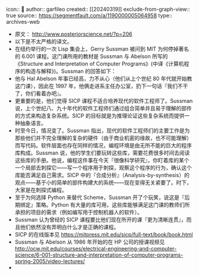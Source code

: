 icon:: 💾
author:: garfileo
created:: [[20240319]]
exclude-from-graph-view:: true
source:: https://segmentfault.com/a/1190000005064958
type:: archives-web

- 原文： http://www.posteriorscience.net/?p=206
- 以下是不太严格的译文。
- 在纽约举行的一次 Lisp 集会上，Gerry Sussman 被问到 MIT 为何停掉著名的 6.001 课程。这门课所用的教材是 Sussman 与 Abelson 所写的《Structure and Interpretation of Computer Programs》(中译《计算机程序的构造与解释》)。Sussman 的回答如下：
- 他与 Hal Abelson 年事已经高，力不从心（他们从上个世纪 80 年代就开始教这门课），因此在 1997 年，他俩走进系主任办公室，扔下一句话『我们不干了，你们看着办吧』。
- 更重要的是，他们觉得 SICP 课程不适合培养现代的软件工程师了。Sussman 说，上个世纪八、九十年代的软件工程师们通过组合简单并且易于理解的部件的方式来构造复杂系统。SICP 的目标就是为推理论证这些复杂系统而提供一种抽象语言。
- 时至今日，情况变了。Sussman 指出，现代的软件工程师们的主要工作是为那些他们并不完全理解的复杂的硬件（由于商业机密的缘故，也不可能理解）而写代码。软件层面也存在同样的情况，编程环境是由无所不能的巨大的程序库构成。Sussman 说，他的学生们要玩转这些库，需要花费很多时间去阅读这些库的手册。他说，编程这件事在今天『很像科学研究』，你盯着库的某个一个局部去刺探它——写一个程序用于刺探，观察这个程序的行为，确认这个库能否满足自己需求。SICP 中的『合成分析』（Analysis-by-synthesis）的观点——基于小的简单的部件构建大的系统——现在变得无关紧要了。时下，大家是在刺探式编程。
- 至于为何选择 Python 来替代 Scheme，Sussman 开了个玩笑，说这是『后期绑定』策略。Python 有大量的库可用，这些库能够满足这门课的教师们所承担的项目的需求（例如编写用于控制机器人的软件）。
- Sussman 认为曾经的 SICP 课程要比他们现在所开的课『更为清晰连贯』，而且他们依然没有弄明白什么才是正确的课程。
- SICP 的在线版本见 https://mitpress.mit.edu/sicp/full-text/book/book.html
- Sussman 与 Abelson 从 1986 年开始的在 HP 公司的授课视频见 http://ocw.mit.edu/courses/electrical-engineering-and-computer-science/6-001-structure-and-interpretation-of-computer-programs-spring-2005/video-lectures/
-